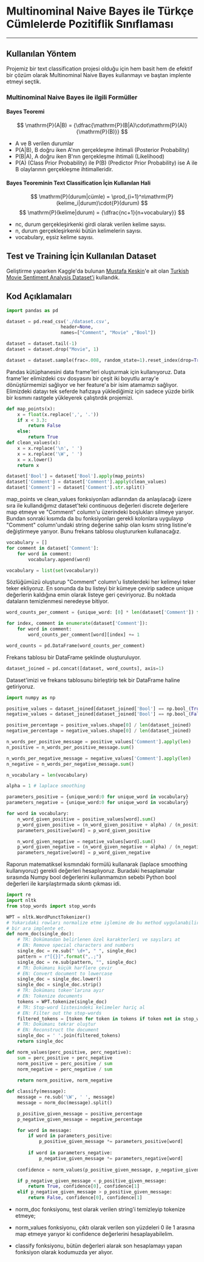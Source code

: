# Multinominal Naive Bayes ile Türkçe Cümlelerde Pozitiflik Sınıflaması
---
## Kullanılan Yöntem
Projemiz bir text classification projesi olduğu için hem basit hem de efektif bir çözüm olarak Multinominal Naive Bayes kullanmayı ve baştan implente etmeyi seçtik.

### Multinominal Naive Bayes ile ilgili Formüller
#### Bayes Teoremi
$$
\mathrm{P}(A|B) = {\dfrac{\mathrm{P}(B|A)\cdot\mathrm{P}(A)}{\mathrm{P}(B)}}
$$
- A ve B verilen durumlar
- P(A|B), B doğru iken A'nın gerçekleşme ihtimali (Posterior Probability)
- P(B|A), A doğru iken B'nın gerçekleşme ihtimali (Likelihood)
- P(A) (Class Prior Probability) ile P(B) (Predictor Prior Probability) ise A ile B olaylarının gerçekleşme ihtimalleridir.

#### Bayes Teoreminin Text Classification İçin Kullanılan Hali
$$
\mathrm{P}(durum|cümle) = \prod_{i=1}^n\mathrm{P}(kelime_i|durum)\cdot{P}(durum)
$$
$$
\mathrm{P}(kelime|durum) = {\dfrac{nc+1}{n+vocabulary}}
$$
- nc, durum gerçekleşirkenki girdi olarak verilen kelime sayısı.
- n, durum gerçekleşirkenki bütün kelimelerin sayısı.
- vocabulary, eşsiz kelime sayısı.

## Test ve Training İçin Kullanılan Dataset
Geliştirme yaparken Kaggle'da bulunan [Mustafa Keskin](https://github.com/mustfkeskin)'e ait olan [Turkish Movie Sentiment Analysis Dataset'i](https://www.kaggle.com/mustfkeskin/turkish-movie-sentiment-analysis-dataset) kullandık.

## Kod Açıklamaları
```python
import pandas as pd

dataset = pd.read_csv('./dataset.csv', 
                    header=None, 
                    names=["Comment", "Movie" ,"Bool"])

dataset = dataset.tail(-1)
dataset = dataset.drop("Movie", 1)

dataset = dataset.sample(frac=.008, random_state=1).reset_index(drop=True)
```
Pandas kütüphanesini data frame'leri oluşturmak için kullanıyoruz. Data frame'ler elimizdeki csv dosyasını bir çeşit iki boyutlu array'e dönüştürmemizi sağlıyor ve her feature'a bir isim atamamızı sağlıyor. Elimizdeki datayı tek seferde hafızaya yüklediğimiz için sadece yüzde birlik bir kısmını rastgele yükleyerek çalıştırdık projemizi.

```python
def map_points(x):
    x = float(x.replace(',', '.'))
    if x < 3.3:
        return False
    else:
        return True
def clean_values(x):
    x = x.replace('\n', ' ')
    x = x.replace('\W', ' ')
    x = x.lower()
    return x

dataset['Bool'] = dataset['Bool'].apply(map_points)
dataset['Comment'] = dataset['Comment'].apply(clean_values)
dataset['Comment'] = dataset['Comment'].str.split()
```
map_points ve clean_values fonksiyonları adlarından da anlaşılacağı üzere sıra ile kullandığımız dataset'teki continuous değerleri discrete değerlere map etmeye ve "Comment" column'u üzerindeki boşlukları silmeye yarıyor. Bundan sonraki kısımda da bu fonksiyonları gerekli kolonlara uygulayıp "Comment" column'undaki string değerine sahip olan kısmı string listine'e değiştirmeye yarıyor. Bunu frekans tablosu oluştururken kullanacağız.
```python
vocabulary = []
for comment in dataset['Comment']:
    for word in comment:
        vocabulary.append(word)

vocabulary = list(set(vocabulary))
```
Sözlüğümüzü oluşturup  "Comment" column'u listelerdeki her kelimeyi teker teker ekliyoruz. En sonunda da bu listeyi bir kümeye çevirip sadece unique değerlerin kaldığına emin olarak listeye geri çeviriyoruz. Bu noktada dataların temizlenmesi neredeyse bitiyor.
```python
word_counts_per_comment = {unique_word: [0] * len(dataset['Comment']) for unique_word in vocabulary}

for index, comment in enumerate(dataset['Comment']):
    for word in comment:
        word_counts_per_comment[word][index] += 1

word_counts = pd.DataFrame(word_counts_per_comment)
```
Frekans tablosu bir DataFrame şeklinde oluşturuluyor.
```python
dataset_joined = pd.concat([dataset, word_counts], axis=1)
```
Dataset'imizi ve frekans tablosunu birleştirip tek bir DataFrame haline getiriyoruz.
```python
import numpy as np

positive_values = dataset_joined[dataset_joined['Bool'] == np.bool_(True)]
negative_values = dataset_joined[dataset_joined['Bool'] == np.bool_(False)]

positive_percentage = positive_values.shape[0] / len(dataset_joined)
negative_percentage = negative_values.shape[0] / len(dataset_joined)

n_words_per_positive_message = positive_values['Comment'].apply(len)
n_positive = n_words_per_positive_message.sum()

n_words_per_negative_message = negative_values['Comment'].apply(len)
n_negative = n_words_per_negative_message.sum()

n_vocabulary = len(vocabulary)

alpha = 1 # laplace smoothing

parameters_positive = {unique_word:0 for unique_word in vocabulary}
parameters_negative = {unique_word:0 for unique_word in vocabulary}

for word in vocabulary:
    n_word_given_positive = positive_values[word].sum()
    p_word_given_positive = (n_word_given_positive + alpha) / (n_positive + alpha*n_vocabulary)
    parameters_positive[word] = p_word_given_positive

    n_word_given_negative = negative_values[word].sum()
    p_word_given_negative = (n_word_given_negative + alpha) / (n_negative + alpha*n_vocabulary)
    parameters_negative[word] = p_word_given_negative
```
Raporun matematiksel kısmındaki formülü kullanarak (laplace smoothing kullanıyoruz) gerekli değerleri hesaplıyoruz. Buradaki hesaplamalar sırasında Numpy bool değerlerini kullanmamızın sebebi Python bool değerleri ile karşılaştırmada sıkıntı çıkması idi.
```python
import re
import nltk
from stop_words import stop_words

WPT = nltk.WordPunctTokenizer()
# Yukarıdaki rowları normalize etme işlemine de bu method uygulanabilir
# bir ara implente et.
def norm_doc(single_doc):
    # TR: Dokümandan belirlenen özel karakterleri ve sayıları at
    # EN: Remove special characters and numbers
    single_doc = re.sub(" \d+", " ", single_doc)
    pattern = r"[{}]".format(",.;") 
    single_doc = re.sub(pattern, "", single_doc) 
    # TR: Dokümanı küçük harflere çevir
    # EN: Convert document to lowercase
    single_doc = single_doc.lower()
    single_doc = single_doc.strip()
    # TR: Dokümanı token'larına ayır
    # EN: Tokenize documents
    tokens = WPT.tokenize(single_doc)
    # TR: Stop-word listesindeki kelimeler hariç al
    # EN: Filter out the stop-words 
    filtered_tokens = [token for token in tokens if token not in stop_words]
    # TR: Dokümanı tekrar oluştur
    # EN: Reconstruct the document
    single_doc = ' '.join(filtered_tokens)
    return single_doc

def norm_values(perc_positive, perc_negative):
    sum = perc_positive + perc_negative
    norm_positive = perc_positive / sum
    norm_negative = perc_negative / sum
    
    return norm_positive, norm_negative

def classify(message):
    message = re.sub('\W', ' ', message)
    message = norm_doc(message).split()

    p_positive_given_message = positive_percentage
    p_negative_given_message = negative_percentage

    for word in message:
        if word in parameters_positive:
            p_positive_given_message *= parameters_positive[word]
            
        if word in parameters_negative:
            p_negative_given_message *= parameters_negative[word]
    
    confidence = norm_values(p_positive_given_message, p_negative_given_message)

    if p_negative_given_message < p_positive_given_message:
        return True, confidence[0], confidence[1]
    elif p_negative_given_message > p_positive_given_message:
        return False, confidence[0], confidence[1]
```
- norm_doc fonksiyonu, test olarak verilen string'i temizleyip tokenize etmeye;

- norm_values fonksiyonu, çıktı olarak verilen son yüzdeleri 0 ile 1 arasına map etmeye yarıyor ki confidence değerlerini hesaplayabilelim.
- classify fonksiyonu, bütün değerleri alarak son hesaplamayı yapan fonksiyon olarak kodumuzda yer alıyor.
